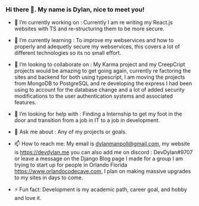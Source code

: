 ### Hi there 👋. My name is Dylan, nice to meet you!

- 🔭 I’m currently working on : Currently I am re writing my React.js websites with TS and re-structuring them to be more secure.

- 🌱 I’m currently learning : To improve my webservices and how to properly and adequetly secure my webservices, this covers a lot of different technologies so its no small effort.

- 👯 I’m looking to collaborate on : My Karma project and my CreepCript projects would be amazing to get going again, currently re factoring the sites and backend for both using typescript, I am moving the projects from MongoDB to PostgreSQL and re developing the express I had been using to account for the database change and a lot of added security modifications to the user authentication systems and associated features. 

- 🤔 I’m looking for help with : Finding a Internship to get my foot in the door and transition from a job in IT to a job in development.

- 💬 Ask me about : Any of my projects or goals.

- 📫 How to reach me: My email is dylanmanpoll@gmail.com, my website is https://devdylan.me you can also add me on discord : DevDylan#9707 or leave a message on the Django Blog page I made for a group I am trying to start up for people in Orlando Florida https://www.orlandocodecave.com, I plan on making massive upgrades to my sites in days to come.  

- ⚡ Fun fact: Development is my academic path, career goal, and hobby and love it. 

<!--
**dylanpoll/dylanpoll** is a ✨ _special_ ✨ repository because its `README.md` (this file) appears on your GitHub profile.

Here are some ideas to get you started:

- 🔭 I’m currently working on ...
- 🌱 I’m currently learning ...
- 👯 I’m looking to collaborate on ...
- 🤔 I’m looking for help with ...
- 💬 Ask me about ...
- 📫 How to reach me: ...
- 😄 Pronouns: ...
- ⚡ Fun fact: ...
-->
